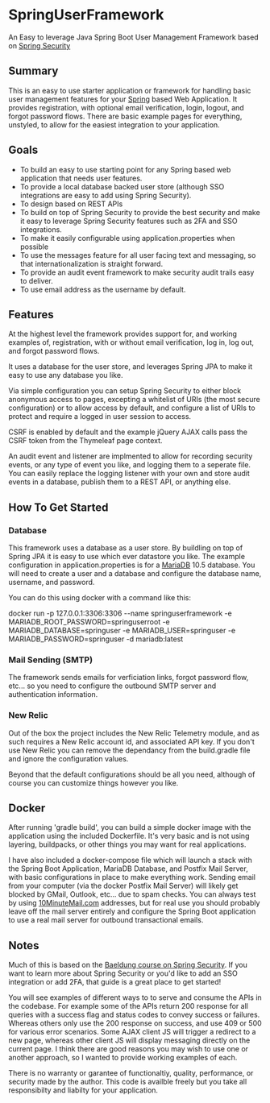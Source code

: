 # SpringUserFramework
An Easy to leverage Java Spring Boot User Management Framework based on [Spring Security](https://spring.io/projects/spring-security)

## Summary
This is an easy to use starter application or framework for handling basic user management features for your [Spring](https://spring.io/) based Web Application.  It provides registration, with optional email verification, login, logout, and forgot password flows.  There are basic example pages for everything, unstyled, to allow for the easiest integration to your application.  

## Goals
- To build an easy to use starting point for any Spring based web application that needs user features.
- To provide a local database backed user store (although SSO integrations are easy to add using Spring Security).
- To design based on REST APIs
- To build on top of Spring Security to provide the best security and make it easy to leverage Spring Security features such as 2FA and SSO integrations.
- To make it easily configurable using application.properties when possible
- To use the messages feature for all user facing text and messaging, so that internationalization is straight forward.
- To provide an audit event framework to make security audit trails easy to deliver.
- To use email address as the username by default.

## Features
At the highest level the framework provides support for, and working examples of, registration, with or without email verification, log in, log out, and forgot password flows.  

It uses a database for the user store, and leverages Spring JPA to make it easy to use any database you like.

Via simple configuration you can setup Spring Security to either block anonymous access to pages, excepting a whitelist of URIs (the most secure configuration) or to allow access by default, and configure a list of URIs to protect and require a logged in user session to access.

CSRF is enabled by default and the example jQuery AJAX calls pass the CSRF token from the Thymeleaf page context.

An audit event and listener are implmented to allow for recording security events, or any type of event you like, and logging them to a seperate file. You can easily replace the logging listener with your own and store audit events in a database, publish them to a REST API, or anything else.


## How To Get Started

### Database
This framework uses a database as a user store. By buildling on top of Spring JPA it is easy to use which ever datastore you like. The example configuration in application.properties is for a [MariaDB](https://mariadb.com) 10.5 database. You will need to create a user and a database and configure the database name, username, and password.

You can do this using docker with a command like this:

docker run -p 127.0.0.1:3306:3306 --name springuserframework -e MARIADB_ROOT_PASSWORD=springuserroot -e MARIADB_DATABASE=springuser -e MARIADB_USER=springuser -e MARIADB_PASSWORD=springuser -d mariadb:latest

### Mail Sending (SMTP)
The framework sends emails for verficiation links, forgot password flow, etc... so you need to configure the outbound SMTP server and authentication information.  

### New Relic
Out of the box the project includes the New Relic Telemetry module, and as such requires a New Relic account id, and associated API key.  If you don't use New Relic you can remove the dependancy from the build.gradle file and ignore the configuration values.

Beyond that the default configurations should be all you need, although of course you can customize things however you like.  

## Docker

After running 'gradle build', you can build a simple docker image with the application using the included Dockerfile.  It's very basic and is not using layering, buildpacks, or other things you may want for real applications.

I have also included a docker-compose file which will launch a stack with the Spring Boot Application, MariaDB Database, and Postfix Mail Server, with basic configurations in place to make everything work.  Sending email from your computer (via the docker Postfix Mail Server) will likely get blocked by GMail, Outlook, etc... due to spam checks.  You can always test by using [10MinuteMail.com](https://10MinuteMail.com) addresses, but for real use you should probably leave off the mail server entirely and configure the Spring Boot application to use a real mail server for outbound transactional emails.  

## Notes
Much of this is based on the [Baeldung course on Spring Security](https://www.baeldung.com/learn-spring-security-course).  If you want to learn more about Spring Security or you'd like to add an SSO integration or add 2FA, that guide is a great place to get started!

You will see examples of different ways to to serve and consume the APIs in the codebase. For example some of the APIs return 200 response for all queries with a success flag and status codes to convey success or failures. Whereas others only use the 200 response on success, and use 409 or 500 for various error scenarios.  Some AJAX client JS will trigger a redirect to a new page, whereas other client JS will display messaging directly on the current page.  I think there are good reasons you may wish to use one or another approach, so I wanted to provide working examples of each.  

There is no warranty or garantee of functionaltiy, quality, performance, or security made by the author.  This code is availble freely but you take all responsibilty and liabilty for your application.
